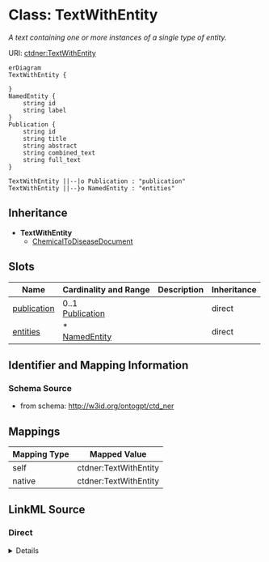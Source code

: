 

# Class: TextWithEntity


_A text containing one or more instances of a single type of entity._





URI: [ctdner:TextWithEntity](http://w3id.org/ontogpt/ctd_nerTextWithEntity)



```mermaid
erDiagram
TextWithEntity {

}
NamedEntity {
    string id  
    string label  
}
Publication {
    string id  
    string title  
    string abstract  
    string combined_text  
    string full_text  
}

TextWithEntity ||--|o Publication : "publication"
TextWithEntity ||--}o NamedEntity : "entities"

```




## Inheritance
* **TextWithEntity**
    * [ChemicalToDiseaseDocument](ChemicalToDiseaseDocument.md)



## Slots

| Name | Cardinality and Range | Description | Inheritance |
| ---  | --- | --- | --- |
| [publication](publication.md) | 0..1 <br/> [Publication](Publication.md) |  | direct |
| [entities](entities.md) | * <br/> [NamedEntity](NamedEntity.md) |  | direct |









## Identifier and Mapping Information







### Schema Source


* from schema: http://w3id.org/ontogpt/ctd_ner





## Mappings

| Mapping Type | Mapped Value |
| ---  | ---  |
| self | ctdner:TextWithEntity |
| native | ctdner:TextWithEntity |





## LinkML Source

<!-- TODO: investigate https://stackoverflow.com/questions/37606292/how-to-create-tabbed-code-blocks-in-mkdocs-or-sphinx -->

### Direct

<details>
```yaml
name: TextWithEntity
description: A text containing one or more instances of a single type of entity.
from_schema: http://w3id.org/ontogpt/ctd_ner
attributes:
  publication:
    name: publication
    annotations:
      prompt.skip:
        tag: prompt.skip
        value: 'true'
    from_schema: http://w3id.org/ontogpt/ctd_ner
    domain_of:
    - TextWithTriples
    - TextWithEntity
    range: Publication
    inlined: true
  entities:
    name: entities
    from_schema: http://w3id.org/ontogpt/ctd_ner
    rank: 1000
    multivalued: true
    domain_of:
    - TextWithEntity
    range: NamedEntity

```
</details>

### Induced

<details>
```yaml
name: TextWithEntity
description: A text containing one or more instances of a single type of entity.
from_schema: http://w3id.org/ontogpt/ctd_ner
attributes:
  publication:
    name: publication
    annotations:
      prompt.skip:
        tag: prompt.skip
        value: 'true'
    from_schema: http://w3id.org/ontogpt/ctd_ner
    alias: publication
    owner: TextWithEntity
    domain_of:
    - TextWithTriples
    - TextWithEntity
    range: Publication
    inlined: true
  entities:
    name: entities
    from_schema: http://w3id.org/ontogpt/ctd_ner
    rank: 1000
    multivalued: true
    alias: entities
    owner: TextWithEntity
    domain_of:
    - TextWithEntity
    range: NamedEntity

```
</details>